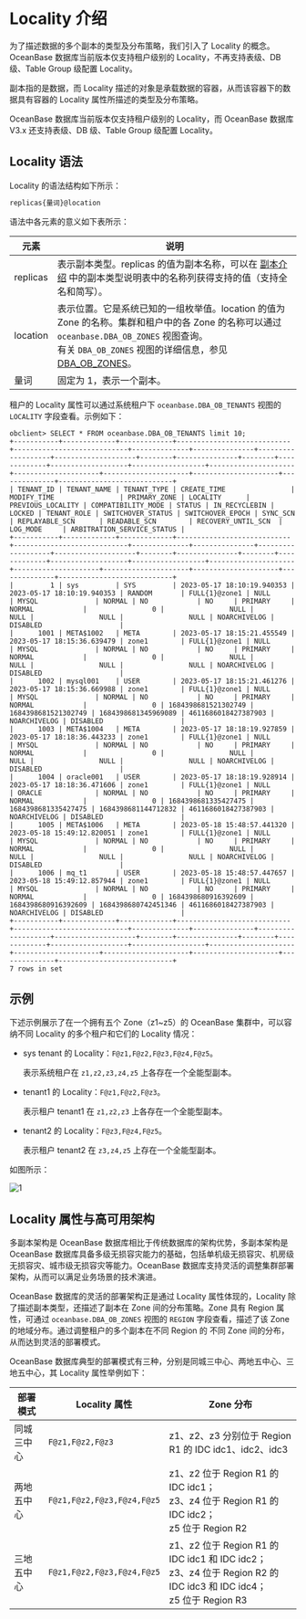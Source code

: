 # Locality 介绍

为了描述数据的多个副本的类型及分布策略，我们引入了 Locality 的概念。OceanBase 数据库当前版本仅支持租户级别的 Locality，不再支持表级、DB 级、Table Group 级配置 Locality。

副本指的是数据，而 Locality 描述的对象是承载数据的容器，从而该容器下的数据具有容器的 Locality 属性所描述的类型及分布策略。

OceanBase 数据库当前版本仅支持租户级别的 Locality，而 OceanBase 数据库 V3.x 还支持表级、DB 级、Table Group 级配置 Locality。

## Locality 语法

Locality 的语法结构如下所示：

```sql
replicas{量词}@location
```

语法中各元素的意义如下表所示：

|  **元素**  |       **说明**        |
|------------|-----------------------|
|  replicas  | 表示副本类型。replicas 的值为副本名称，可以在 [副本介绍](../100.replica-introduction.md) 中的副本类型说明表中的名称列获得支持的值（支持全名和简写）。|
|  location  | 表示位置。它是系统已知的一组枚举值。location 的值为 Zone 的名称。集群和租户中的各 Zone 的名称可以通过 `oceanbase.DBA_OB_ZONES` 视图查询。<br> 有关 `DBA_OB_ZONES` 视图的详细信息，参见 [DBA_OB_ZONES](../../../700.reference/700.system-views/400.system-view-of-mysql-mode/200.dictionary-view-of-mysql-mode/6300.oceanbase-dba_ob_zones-of-mysql-mode.md)。|
|    量词    | 固定为 1，表示一个副本。|

租户的 Locality 属性可以通过系统租户下 `oceanbase.DBA_OB_TENANTS` 视图的 `LOCALITY` 字段查看。示例如下：

```shell
obclient> SELECT * FROM oceanbase.DBA_OB_TENANTS limit 10;
+-----------+-------------+-------------+----------------------------+----------------------------+--------------+---------------+-------------------+--------------------+--------+---------------+--------+-------------+-------------------+------------------+---------------------+---------------------+---------------------+---------------------+--------------+----------------------------+
| TENANT_ID | TENANT_NAME | TENANT_TYPE | CREATE_TIME                | MODIFY_TIME                | PRIMARY_ZONE | LOCALITY      | PREVIOUS_LOCALITY | COMPATIBILITY_MODE | STATUS | IN_RECYCLEBIN | LOCKED | TENANT_ROLE | SWITCHOVER_STATUS | SWITCHOVER_EPOCH | SYNC_SCN            | REPLAYABLE_SCN      | READABLE_SCN        | RECOVERY_UNTIL_SCN  | LOG_MODE     | ARBITRATION_SERVICE_STATUS |
+-----------+-------------+-------------+----------------------------+----------------------------+--------------+---------------+-------------------+--------------------+--------+---------------+--------+-------------+-------------------+------------------+---------------------+---------------------+---------------------+---------------------+--------------+----------------------------+
|         1 | sys         | SYS         | 2023-05-17 18:10:19.940353 | 2023-05-17 18:10:19.940353 | RANDOM       | FULL{1}@zone1 | NULL              | MYSQL              | NORMAL | NO            | NO     | PRIMARY     | NORMAL            |                0 |                NULL |                NULL |                NULL |                NULL | NOARCHIVELOG | DISABLED                   |
|      1001 | META$1002   | META        | 2023-05-17 18:15:21.455549 | 2023-05-17 18:15:36.639479 | zone1        | FULL{1}@zone1 | NULL              | MYSQL              | NORMAL | NO            | NO     | PRIMARY     | NORMAL            |                0 |                NULL |                NULL |                NULL |                NULL | NOARCHIVELOG | DISABLED                   |
|      1002 | mysql001    | USER        | 2023-05-17 18:15:21.461276 | 2023-05-17 18:15:36.669988 | zone1        | FULL{1}@zone1 | NULL              | MYSQL              | NORMAL | NO            | NO     | PRIMARY     | NORMAL            |                0 | 1684398681521302749 | 1684398681521302749 | 1684398681345969089 | 4611686018427387903 | NOARCHIVELOG | DISABLED                   |
|      1003 | META$1004   | META        | 2023-05-17 18:18:19.927859 | 2023-05-17 18:18:36.443233 | zone1        | FULL{1}@zone1 | NULL              | MYSQL              | NORMAL | NO            | NO     | PRIMARY     | NORMAL            |                0 |                NULL |                NULL |                NULL |                NULL | NOARCHIVELOG | DISABLED                   |
|      1004 | oracle001   | USER        | 2023-05-17 18:18:19.928914 | 2023-05-17 18:18:36.471606 | zone1        | FULL{1}@zone1 | NULL              | ORACLE             | NORMAL | NO            | NO     | PRIMARY     | NORMAL            |                0 | 1684398681335427475 | 1684398681335427475 | 1684398681144712832 | 4611686018427387903 | NOARCHIVELOG | DISABLED                   |
|      1005 | META$1006   | META        | 2023-05-18 15:48:57.441320 | 2023-05-18 15:49:12.820051 | zone1        | FULL{1}@zone1 | NULL              | MYSQL              | NORMAL | NO            | NO     | PRIMARY     | NORMAL            |                0 |                NULL |                NULL |                NULL |                NULL | NOARCHIVELOG | DISABLED                   |
|      1006 | mq_t1       | USER        | 2023-05-18 15:48:57.447657 | 2023-05-18 15:49:12.857944 | zone1        | FULL{1}@zone1 | NULL              | MYSQL              | NORMAL | NO            | NO     | PRIMARY     | NORMAL            |                0 | 1684398680916392609 | 1684398680916392609 | 1684398680742451346 | 4611686018427387903 | NOARCHIVELOG | DISABLED                   |
+-----------+-------------+-------------+----------------------------+----------------------------+--------------+---------------+-------------------+--------------------+--------+---------------+--------+-------------+-------------------+------------------+---------------------+---------------------+---------------------+---------------------+--------------+----------------------------+
7 rows in set
```

## 示例

下述示例展示了在一个拥有五个 Zone（z1~z5）的 OceanBase 集群中，可以容纳不同 Locality 的多个租户和它们的 Locality 情况：

* sys tenant 的 Locality：`F@z1,F@z2,F@z3,F@z4,F@z5`。
  
  表示系统租户在 `z1,z2,z3,z4,z5` 上各存在一个全能型副本。

* tenant1 的 Locality：`F@z1,F@z2,F@z3`。
  
  表示租户 tenant1 在 `z1,z2,z3` 上各存在一个全能型副本。

* tenant2 的 Locality：`F@z3,F@z4,F@z5`。
  
  表示租户 tenant2 在 `z3,z4,z5` 上存在一个全能型副本。

如图所示：

![1](https://obbusiness-private.oss-cn-shanghai.aliyuncs.com/doc/img/observer-enterprise/V4.0.0/easy-of-use/manage/replica-management/replica-fine-granularity/f.png)

## Locality 属性与高可用架构

多副本架构是 OceanBase 数据库相比于传统数据库的架构优势，多副本架构是 OceanBase 数据库具备多级无损容灾能力的基础，包括单机级无损容灾、机房级无损容灾、城市级无损容灾等能力。OceanBase 数据库支持灵活的调整集群部署架构，从而可以满足业务场景的技术演进。

OceanBase 数据库的灵活的部署架构正是通过 Locality 属性体现的，Locality 除了描述副本类型，还描述了副本在 Zone 间的分布策略。Zone 具有 Region 属性，可通过 `oceanbase.DBA_OB_ZONES` 视图的 `REGION` 字段查看，描述了该 Zone 的地域分布。通过调整租户的多个副本在不同 Region 的 不同 Zone 间的分布，从而达到灵活的部署模式。

OceanBase 数据库典型的部署模式有三种，分别是同城三中心、两地五中心、三地五中心，其 Locality 属性举例如下：

| 部署模式 | Locality 属性 | Zone 分布 |
| --- | --- | --- |
| 同城三中心 | `F@z1,F@z2,F@z3` | z1、z2、z3 分别位于 Region R1 的 IDC idc1、idc2、idc3 |
| 两地五中心 | `F@z1,F@z2,F@z3,F@z4,F@z5` | z1、z2 位于 Region R1 的 IDC idc1；<br> z3、z4 位于 Region R1 的 IDC idc2；<br> z5 位于 Region R2 |
| 三地五中心 | `F@z1,F@z2,F@z3,F@z4,F@z5` | z1、z2 位于 Region R1 的 IDC idc1 和 IDC idc2；<br> z3、z4 位于 Region R2 的 IDC idc3 和 IDC idc4；<br> z5 位于 Region R3 |
